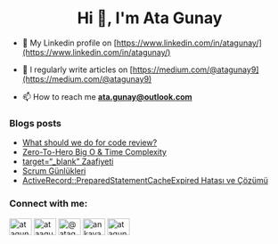 <h1 align="center">Hi 👋, I'm Ata Gunay</h1>

- 🔗 My Linkedin profile on [https://www.linkedin.com/in/atagunay/](https://www.linkedin.com/in/atagunay/)

- 📝 I regularly write articles on [https://medium.com/@atagunay9](https://medium.com/@atagunay9)

- 📫 How to reach me **ata.gunay@outlook.com**


### Blogs posts
<!-- BLOG-POST-LIST:START -->
- [What should we do for code review?](https://medium.com/passgage-tech/what-should-we-do-for-code-review-a8f5dc7c3eba?source=rss-52f26148c451------2)
- [Zero-To-Hero Big O &amp; Time Complexity](https://medium.com/@atagunay9/zero-to-hero-big-o-time-complexity-e366d2b20a77?source=rss-52f26148c451------2)
- [target=“_blank” Zaafiyeti](https://medium.com/fazla-think-tank/target-blank-zaafiyeti-af1155af1a2a?source=rss-52f26148c451------2)
- [Scrum Günlükleri](https://medium.com/@atagunay9/scrum-g%C3%BCnl%C3%BCkleri-ae37e063fbcd?source=rss-52f26148c451------2)
- [ActiveRecord::PreparedStatementCacheExpired Hatası ve Çözümü](https://medium.com/fazla-think-tank/activerecord-preparedstatementcacheexpired-hatas%C4%B1-ve-%C3%A7%C3%B6z%C3%BCm%C3%BC-851ae5735929?source=rss-52f26148c451------2)
<!-- BLOG-POST-LIST:END -->

<h3 align="left">Connect with me:</h3>
<p align="left">
<a href="https://linkedin.com/in/atagunay" target="blank"><img align="center" src="https://raw.githubusercontent.com/rahuldkjain/github-profile-readme-generator/master/src/images/icons/Social/linked-in-alt.svg" alt="atagunay" height="30" width="40" /></a>
<a href="https://instagram.com/ataagunaay" target="blank"><img align="center" src="https://raw.githubusercontent.com/rahuldkjain/github-profile-readme-generator/master/src/images/icons/Social/instagram.svg" alt="ataagunaay" height="30" width="40" /></a>
<a href="https://medium.com/@atagunay9" target="blank"><img align="center" src="https://raw.githubusercontent.com/rahuldkjain/github-profile-readme-generator/master/src/images/icons/Social/medium.svg" alt="@atagunay9" height="30" width="40" /></a>
<a href="https://www.youtube.com/channel/UC7eZJ6YyNBRTM5_htoD7I4A" target="blank"><img align="center" src="https://raw.githubusercontent.com/rahuldkjain/github-profile-readme-generator/master/src/images/icons/Social/youtube.svg" alt="ankayazlmkulubu-gfcmaltepe8873" height="30" width="40" /></a>
<a href="https://www.hackerrank.com/atagunay" target="blank"><img align="center" src="https://raw.githubusercontent.com/rahuldkjain/github-profile-readme-generator/master/src/images/icons/Social/hackerrank.svg" alt="atagunay" height="30" width="40" /></a>
</p>
